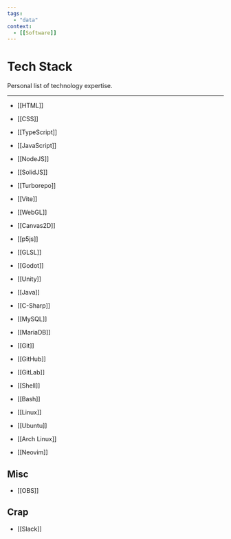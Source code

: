 ```yaml
---
tags:
  - "data"
context:
  - [[Software]]
---
```


# Tech Stack

Personal list of technology expertise.

---

- [[HTML]]
- [[CSS]]

- [[TypeScript]]
- [[JavaScript]]

- [[NodeJS]]
- [[SolidJS]]
- [[Turborepo]]
- [[Vite]]

- [[WebGL]]
- [[Canvas2D]]
- [[p5js]]

- [[GLSL]]

- [[Godot]]
- [[Unity]]

- [[Java]]
- [[C-Sharp]]

- [[MySQL]]
- [[MariaDB]]

- [[Git]]

- [[GitHub]]
- [[GitLab]]

- [[Shell]]
- [[Bash]]

- [[Linux]]
- [[Ubuntu]]
- [[Arch Linux]]

- [[Neovim]]

## Misc

- [[OBS]]

## Crap

- [[Slack]]
